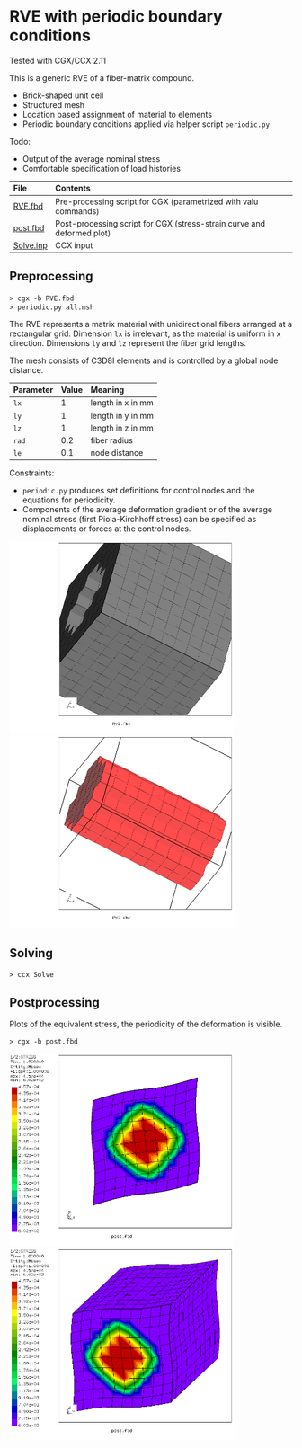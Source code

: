 # RVE with periodic boundary conditions
Tested with CGX/CCX 2.11

This is a generic RVE of a fiber-matrix compound.

+ Brick-shaped unit cell
+ Structured mesh
+ Location based assignment of material to elements
+ Periodic boundary conditions applied via helper script `periodic.py`

Todo:
+ Output of the average nominal stress
+ Comfortable specification of load histories


| File     | Contents    |
| :------------- | :------------- |
| [RVE.fbd](RVE.fbd)     | Pre-processing script for CGX (parametrized with valu commands)     |
| [post.fbd](post.fbd) | Post-processing script for CGX (stress-strain curve and deformed plot) |
| [Solve.inp](Solve.inp) | CCX input |

## Preprocessing

```
> cgx -b RVE.fbd
> periodic.py all.msh
```

The RVE represents a matrix material with unidirectional fibers arranged at a rectangular grid. Dimension  `lx` is irrelevant, as the material is uniform
in x direction. Dimensions `ly` and `lz` represent the fiber grid lengths.

The mesh consists of C3D8I elements and is controlled by a global node distance.

| Parameter | Value | Meaning |
| :------------- |  :------------- | :------------- |
| `lx` | 1 | length in x in mm |
| `ly` | 1 | length in y in mm |
| `lz` | 1 | length in z in mm |
| `rad` | 0.2 | fiber radius |
| `le` | 0.1 | node distance |

Constraints:

* `periodic.py` produces set definitions for control nodes and the equations for periodicity.
* Components of the average deformation gradient or of the average nominal stress (first Piola-Kirchhoff stress) can be specified as displacements or forces at the control nodes.

<img src="matrix.png" width="400"><img src="fiber.png" width="400">

## Solving
```
> ccx Solve
```

## Postprocessing

Plots of the equivalent stress, the periodicity of the deformation is visible.
```
> cgx -b post.fbd
```


<img src="se.png" width="400" title="Displacement in x">
<img src="se-rot.png" width="400" title="Displacement in y">
